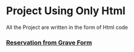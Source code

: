 <h1> Project Using Only Html</h1>
<p> All the Project are written in the form of Html code</p>
<a href="https://deathform.netlify.app/"> <h3> Reservation from Grave  Form</h3> </a>
